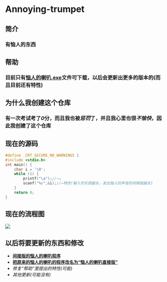 # Annoying-trumpet
## 简介
### 有恼人的东西
## 帮助
### 目前只有[恼人的喇叭.exe](https://github.com/2fand/Annoying-trumpet/blob/main/%E6%81%BC%E4%BA%BA%E5%B0%8F%E5%96%87%E5%8F%AD.exe)文件可下载，以后会更新出更多的版本的(而且目前还有特性)
## 为什么我创建这个仓库
### 有一次考试考了***0***分，而且我也被***惩罚***了，并且我心里也很***不愉快***，因此我创建了这个仓库
## 现在的源码
```c
#define _CRT_SECURE_NO_WARNINGS 1
#include <stdio.h>
int main() {
    char i = '\0';
    while (1) {
        printf("\a");//→↘
        scanf("%c",&i);//→特性(输入的东西越长，发出恼人的声音的间隔就越长)
    }
    return 0;
}
```
## 现在的流程图
![](https://img-blog.csdnimg.cn/direct/070c8f6f5d2e46f5b21a2da6b9fbd989.png)
## 以后将要更新的东西和修改
- **<u>间接版的恼人的喇叭程序**
- **把原来的恼人的喇叭的程序改名为“恼人的喇叭直接版”</u>**
- *修复“帮助”里提出的特性(可能)*
- *其他更新(可能没有)*
